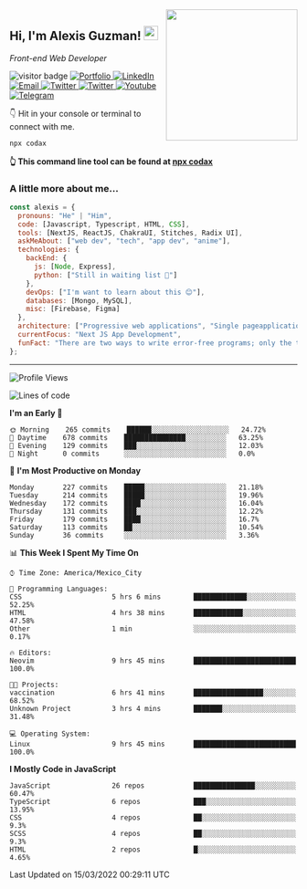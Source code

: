 <img align='right' src="https://media.giphy.com/media/M9gbBd9nbDrOTu1Mqx/giphy.gif" width="230">
<h2>Hi, I'm Alexis Guzman! <img src="https://media.giphy.com/media/hvRJCLFzcasrR4ia7z/giphy.gif" width="25px"></h2>
<p><em>Front-end Web Developer</em></p>

<p>
  <img src="https://visitor-badge.glitch.me/badge?page_id=a12989x.a12989x&left_color=black&right_color=gray" alt="visitor badge"/>
  <a href='https://www.codingcodax.dev/' target='_blank'>
    <img alt='Portfolio' src='https://img.shields.io/badge/Portfolio-black?logo=vercel&style=flat-square'>
  </a>
  <a href='https://linkedin.com/in/codax/' target='_blank'>
    <img alt='LinkedIn' src='https://img.shields.io/badge/LinkedIn-black?logo=LinkedIn&style=flat-square'>
  </a>
  <a href='mailto:codaxtech@gmail.com' target='_blank'>
    <img alt='Email' src='https://img.shields.io/badge/Email-black?logo=Gmail&style=flat-square'>
  </a>
  <a href='https://twitter.com/codingcodax' target='_blank'>
    <img alt='Twitter' src='https://img.shields.io/badge/Twitter-black?logo=Twitter&style=flat-square'>
  </a>
  <a href='https://www.instagram.com/codingcodax/' target='_blank'>
    <img alt='Twitter' src='https://img.shields.io/badge/Instagram-black?logo=Instagram&style=flat-square'>
  </a>
  <a href='https://www.youtube.com/channel/UCMY0GhV1HuX4XdbgalC77VQ' target='_blank'>
    <img alt='Youtube' src='https://img.shields.io/badge/YouTube-black?logo=Youtube&style=flat-square'>
  </a>
  <a href='https://t.me/codingcodax' target='_blank'>
    <img alt='Telegram' src='https://img.shields.io/badge/Telegram-black?logo=Telegram&logoColor=ffffff&style=flat-square'>
  </a>
</p>

👇 Hit in your console or terminal to connect with me.

```bash
npx codax
```
**👆 This command line tool can be found at [npx codax](https://github.com/a12989x/npx-codax)**

<h3>A little more about me...</h3>

```javascript
const alexis = {
  pronouns: "He" | "Him",
  code: [Javascript, Typescript, HTML, CSS],
  tools: [NextJS, ReactJS, ChakraUI, Stitches, Radix UI],
  askMeAbout: ["web dev", "tech", "app dev", "anime"],
  technologies: {
    backEnd: {
      js: [Node, Express],
      python: ["Still in waiting list 🥲"]
    },
    devOps: ["I'm want to learn about this 😊"],
    databases: [Mongo, MySQL],
    misc: [Firebase, Figma]
  },
  architecture: ["Progressive web applications", "Single pageapplications"],
  currentFocus: "Next JS App Development",
  funFact: "There are two ways to write error-free programs; only the third one works"
};
```

---

<!--START_SECTION:waka-->
![Profile Views](http://img.shields.io/badge/Profile%20Views-19-blue)

![Lines of code](https://img.shields.io/badge/From%20Hello%20World%20I%27ve%20Written-1%20Million%20lines%20of%20code-blue)

**I'm an Early 🐤** 

```text
🌞 Morning    265 commits    ██████░░░░░░░░░░░░░░░░░░░   24.72% 
🌆 Daytime    678 commits    ███████████████░░░░░░░░░░   63.25% 
🌃 Evening    129 commits    ███░░░░░░░░░░░░░░░░░░░░░░   12.03% 
🌙 Night      0 commits      ░░░░░░░░░░░░░░░░░░░░░░░░░   0.0%

```
📅 **I'm Most Productive on Monday** 

```text
Monday       227 commits    █████░░░░░░░░░░░░░░░░░░░░   21.18% 
Tuesday      214 commits    █████░░░░░░░░░░░░░░░░░░░░   19.96% 
Wednesday    172 commits    ████░░░░░░░░░░░░░░░░░░░░░   16.04% 
Thursday     131 commits    ███░░░░░░░░░░░░░░░░░░░░░░   12.22% 
Friday       179 commits    ████░░░░░░░░░░░░░░░░░░░░░   16.7% 
Saturday     113 commits    ██░░░░░░░░░░░░░░░░░░░░░░░   10.54% 
Sunday       36 commits     ░░░░░░░░░░░░░░░░░░░░░░░░░   3.36%

```


📊 **This Week I Spent My Time On** 

```text
⌚︎ Time Zone: America/Mexico_City

💬 Programming Languages: 
CSS                      5 hrs 6 mins        █████████████░░░░░░░░░░░░   52.25% 
HTML                     4 hrs 38 mins       ████████████░░░░░░░░░░░░░   47.58% 
Other                    1 min               ░░░░░░░░░░░░░░░░░░░░░░░░░   0.17%

🔥 Editors: 
Neovim                   9 hrs 45 mins       █████████████████████████   100.0%

🐱‍💻 Projects: 
vaccination              6 hrs 41 mins       █████████████████░░░░░░░░   68.52% 
Unknown Project          3 hrs 4 mins        ███████░░░░░░░░░░░░░░░░░░   31.48%

💻 Operating System: 
Linux                    9 hrs 45 mins       █████████████████████████   100.0%

```

**I Mostly Code in JavaScript** 

```text
JavaScript               26 repos            ███████████████░░░░░░░░░░   60.47% 
TypeScript               6 repos             ███░░░░░░░░░░░░░░░░░░░░░░   13.95% 
CSS                      4 repos             ██░░░░░░░░░░░░░░░░░░░░░░░   9.3% 
SCSS                     4 repos             ██░░░░░░░░░░░░░░░░░░░░░░░   9.3% 
HTML                     2 repos             █░░░░░░░░░░░░░░░░░░░░░░░░   4.65%

```



 Last Updated on 15/03/2022 00:29:11 UTC
<!--END_SECTION:waka-->
